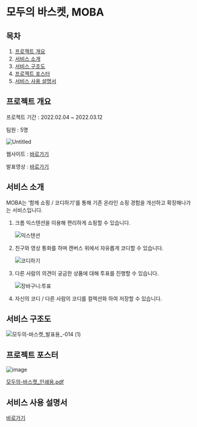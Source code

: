 # 모두의 바스켓, MOBA

## 목차

1.  [프로젝트 개요](#프로젝트-개요)
2.  [서비스 소개](#서비스-소개)
3.  [서비스 구조도](#서비스-구조도)
4.  [프로젝트 포스터](#프로젝트-포스터)
5.  [서비스 사용 설명서](#서비스-사용-설명서)


## 프로젝트 개요

프로젝트 기간 : 2022.02.04 ~ 2022.03.12

팀원 : 5명

![Untitled](https://user-images.githubusercontent.com/70636283/158506932-26f1e4aa-ce07-4e98-9092-2965cee73390.png)

웹사이트 : [바로가기](https://moba-shop.net)

발표영상 : [바로가기](https://www.youtube.com/watch?v=l02mPrpn0rc)


## 서비스 소개

MOBA는 ‘함께 쇼핑 / 코디하기'를 통해 기존 온라인 쇼핑 경험을 개선하고 확장해나가는 서비스입니다.

1. 크롬 익스텐션을 이용해 편리하게 쇼핑할 수 있습니다.
    <br>
    
    ![익스텐션](https://user-images.githubusercontent.com/46275039/158514860-d92a01d9-bf08-4fb2-99ec-be6930b778a7.gif)

    
2. 친구와 영상 통화를 하며 캔버스 위에서 자유롭게 코디할 수 있습니다.
    <br> 

    ![코디하기](https://user-images.githubusercontent.com/92354996/158513632-af0f9dae-f13a-47fe-b1c3-4a109eb1f98a.gif)
    

3. 다른 사람의 의견이 궁금한 상품에 대해 투표를 진행할 수 있습니다.
    <br>
    
    ![장바구니:투표](https://user-images.githubusercontent.com/46275039/158517272-9aa195c8-ac94-496e-a3fb-dfac908e7487.gif)
    
    
4. 자신의 코디 / 다른 사람의 코디를 컬렉션화 하여 저장할 수 있습니다.


## 서비스 구조도

![모두의-바스켓_발표용_-014 (1)](https://user-images.githubusercontent.com/70636283/158507753-5cc032ba-bae0-43a7-855b-127bb8cbc047.png)


## 프로젝트 포스터

![image](https://user-images.githubusercontent.com/70636283/158508302-77693328-e326-4e87-bfc1-0da96f7e86f4.png)

[모두의-바스켓_인쇄용.pdf](https://github.com/bewisesh91/MOBA/files/8258564/-._.pdf)


## 서비스 사용 설명서

[바로가기](https://www.notion.so/MOBA-10735eb895714cea8f106abae2150996)


